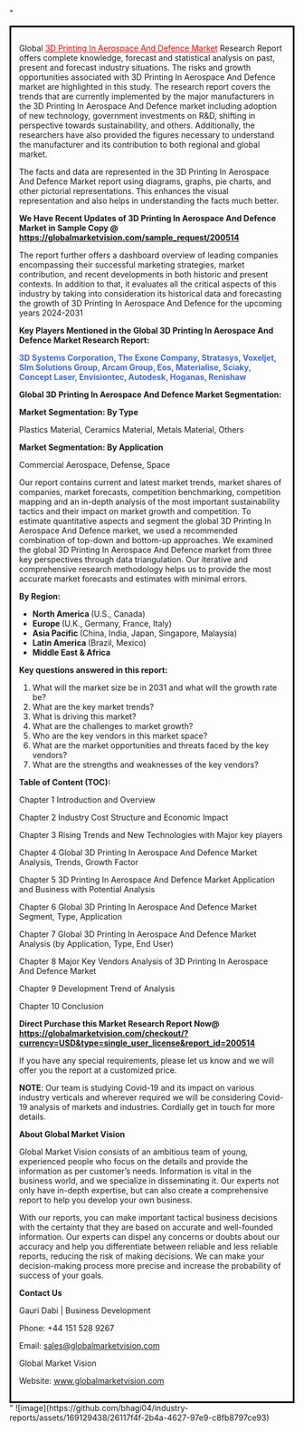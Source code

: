 "<div style='border: 3px solid black; padding: 1em;'>

Global <a style='color: #ff0000;' href='https://globalmarketvision.com/reports/global-3d-printing-in-aerospace-and-defence-market/200514'>3D Printing In Aerospace And Defence Market</a> Research Report offers complete knowledge, forecast and statistical analysis on past, present and forecast industry situations. The risks and growth opportunities associated with 3D Printing In Aerospace And Defence market are highlighted in this study. The research report covers the trends that are currently implemented by the major manufacturers in the 3D Printing In Aerospace And Defence market including adoption of new technology, government investments on R&amp;D, shifting in perspective towards sustainability, and others. Additionally, the researchers have also provided the figures necessary to understand the manufacturer and its contribution to both regional and global market.

The facts and data are represented in the 3D Printing In Aerospace And Defence Market report using diagrams, graphs, pie charts, and other pictorial representations. This enhances the visual representation and also helps in understanding the facts much better.

<strong>We Have Recent Updates of 3D Printing In Aerospace And Defence Market in Sample Copy</strong><strong> @</strong><strong> <a style='color: #ff0000;' href='https://globalmarketvision.com/sample_request/200514?utm_source=linkedinPulse&utm_medium=Bhagi&utm_campaign=Bhagi'><strong>https://globalmarketvision.com/sample_request/200514 </strong></a></strong>

The report further offers a dashboard overview of leading companies encompassing their successful marketing strategies, market contribution, and recent developments in both historic and present contexts. In addition to that, it evaluates all the critical aspects of this industry by taking into consideration its historical data and forecasting the growth of 3D Printing In Aerospace And Defence for the upcoming years 2024-2031

<strong>Key Players Mentioned in the Global 3D Printing In Aerospace And Defence Market Research Report:</strong>

<strong style='color: #4169e1;'>3D Systems Corporation, The Exone Company, Stratasys, Voxeljet, Slm Solutions Group, Arcam Group, Eos, Materialise, Sciaky, Concept Laser, Envisiontec, Autodesk, Hoganas, Renishaw</strong>

<strong>Global 3D Printing In Aerospace And Defence Market Segmentation:</strong>

<strong>Market Segmentation: By Type</strong>

Plastics Material, Ceramics Material, Metals Material, Others

<strong>Market Segmentation: By Application</strong>

Commercial Aerospace, Defense, Space

Our report contains current and latest market trends, market shares of companies, market forecasts, competition benchmarking, competition mapping and an in-depth analysis of the most important sustainability tactics and their impact on market growth and competition. To estimate quantitative aspects and segment the global 3D Printing In Aerospace And Defence market, we used a recommended combination of top-down and bottom-up approaches. We examined the global 3D Printing In Aerospace And Defence market from three key perspectives through data triangulation. Our iterative and comprehensive research methodology helps us to provide the most accurate market forecasts and estimates with minimal errors.

<strong>By Region:</strong>
<ul>
  <li><strong> North America </strong>(U.S., Canada)</li>
  <li><strong> Europe </strong>(U.K., Germany, France, Italy)</li>
  <li><strong> Asia Pacific </strong>(China, India, Japan, Singapore, Malaysia)</li>
  <li><strong> Latin America </strong>(Brazil, Mexico)</li>
  <li><strong> Middle East &amp; Africa</strong></li>
</ul>
<strong>Key questions answered in this report:</strong>
<ol>
  <li>What will the market size be in 2031 and what will the growth rate be?</li>
  <li>What are the key market trends?</li>
  <li>What is driving this market?</li>
  <li>What are the challenges to market growth?</li>
  <li>Who are the key vendors in this market space?</li>
  <li>What are the market opportunities and threats faced by the key vendors?</li>
  <li>What are the strengths and weaknesses of the key vendors?</li>
</ol>
<strong>Table of Content (TOC): </strong>

Chapter 1 Introduction and Overview

Chapter 2 Industry Cost Structure and Economic Impact

Chapter 3 Rising Trends and New Technologies with Major key players

Chapter 4 Global 3D Printing In Aerospace And Defence Market Analysis, Trends, Growth Factor

Chapter 5 3D Printing In Aerospace And Defence Market Application and Business with Potential Analysis

Chapter 6 Global 3D Printing In Aerospace And Defence Market Segment, Type, Application

Chapter 7 Global 3D Printing In Aerospace And Defence Market Analysis (by Application, Type, End User)

Chapter 8 Major Key Vendors Analysis of 3D Printing In Aerospace And Defence Market

Chapter 9 Development Trend of Analysis

Chapter 10 Conclusion

<strong>Direct Purchase this Market Research Report Now</strong><strong>@</strong><strong> <strong><a style='color: #ff0000;' href='https://globalmarketvision.com/checkout/?currency=USD&type=single_user_license&report_id=200514?utm_source=linkedinPulse&utm_medium=Bhagi&utm_campaign=Bhagi'>https://globalmarketvision.com/checkout/?currency=USD&type=single_user_license&report_id=200514</a></strong></strong>

If you have any special requirements, please let us know and we will offer you the report at a customized price.

<strong>NOTE</strong>: Our team is studying Covid-19 and its impact on various industry verticals and wherever required we will be considering Covid-19 analysis of markets and industries. Cordially get in touch for more details.

<strong>About Global Market Vision</strong>

Global Market Vision consists of an ambitious team of young, experienced people who focus on the details and provide the information as per customer’s needs. Information is vital in the business world, and we specialize in disseminating it. Our experts not only have in-depth expertise, but can also create a comprehensive report to help you develop your own business.

With our reports, you can make important tactical business decisions with the certainty that they are based on accurate and well-founded information. Our experts can dispel any concerns or doubts about our accuracy and help you differentiate between reliable and less reliable reports, reducing the risk of making decisions. We can make your decision-making process more precise and increase the probability of success of your goals.

<strong>Contact Us</strong>

Gauri Dabi | Business Development

Phone: +44 151 528 9267

Email: <a href='mailto:sales@globalmarketvision.com'>sales@globalmarketvision.com</a>

Global Market Vision

Website: <a href='http://www.globalmarketvision.com/'>www.globalmarketvision.com</a>

</div>"
![image](https://github.com/bhagi04/industry-reports/assets/169129438/26117f4f-2b4a-4627-97e9-c8fb8797ce93)

